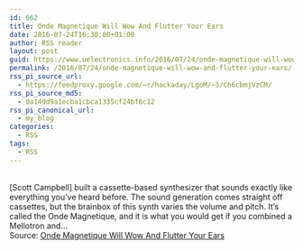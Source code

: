 ```yaml
---
id: 662
title: Onde Magnetique Will Wow And Flutter Your Ears
date: 2016-07-24T16:30:00+01:00
author: RSS reader
layout: post
guid: https://www.uelectronics.info/2016/07/24/onde-magnetique-will-wow-and-flutter-your-ears/
permalink: /2016/07/24/onde-magnetique-will-wow-and-flutter-your-ears/
rss_pi_source_url:
  - https://feedproxy.google.com/~r/hackaday/LgoM/~3/Ch6cbmjVzCM/
rss_pi_source_md5:
  - 0a149d9a1ecba1cbca1335cf24bf6c12
rss_pi_canonical_url:
  - my_blog
categories:
  - RSS
tags:
  - RSS
---
```

&#013;  
[Scott Campbell] built a cassette-based synthesizer that sounds exactly like everything you’ve heard before. The sound generation comes straight off cassettes, but the brainbox of this synth varies the volume and pitch. It’s called the Onde Magnetique, and it is what you would get if you combined a Mellotron and…&#013;  
Source: <a href="https://feedproxy.google.com/~r/hackaday/LgoM/~3/Ch6cbmjVzCM/" target="_blank">Onde Magnetique Will Wow And Flutter Your Ears</a>